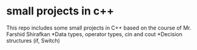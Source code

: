 # small projects in c++  
This repo includes some small projects in C++ based on the course of Mr. Farshid Shirafkan
*Data types, operator types, cin and cout
*Decision structures (if, Switch)
